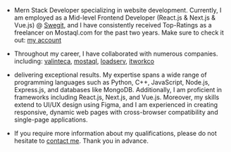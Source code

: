 - Mern Stack Developer specializing in website development. Currently, I am employed as a Mid-level Frontend Developer (React.js & Next.js & Vue.js) @ [Swegit](https://swegit.io/), and I have consistently received Top-Ratings as a freelancer on Mostaql.com for the past two years. Make sure to check it out: [my account](https://mostaql.com/u/mostafaosama66)

- Throughout my career, I have collaborated with numerous companies.
including: [valinteca](https://valinteca.com/), [mostaql](https://mostaql.com/), [loadserv](https://www.loadserv.com.eg/), [itworkco](https://itworkco.com/)

- delivering exceptional results. My expertise spans a wide range of programming languages such as Python, C++, JavaScript, Node.js, Express.js, and databases like MongoDB. Additionally, I am proficient in frameworks including React.js, Next.js, and Vue.js. Moreover, my skills extend to UI/UX design using Figma, and I am experienced in creating responsive, dynamic web pages with cross-browser compatibility and single-page applications.

- If you require more information about my qualifications, please do not hesitate to [contact me](https://discovermee.netlify.app/).
Thank you in advance.
